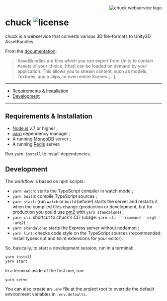 <img src="https://github.com/mitmadness/chuck/raw/master/chuck.png" alt="chuck webservice logo" align="right">

# chuck ![license](https://img.shields.io/github/license/mitmadness/chuck.svg?style=flat-square)

chuck is a webservice that converts various 3D file-formats to Unity3D AssetBundles.

From the [documentation](https://docs.unity3d.com/Manual/AssetBundlesIntro.html):

> AssetBundles are files which you can export from Unity to contain Assets of your choice, [that] can be loaded on demand by your application. This allows you to stream content, such as models, Textures, audio clips, or even entire Scenes [...].

----------------

 - [Requirements & Installation](#requirements--installation)
 - [Development](#development)

----------------

## Requirements & Installation

 - [Node.js](https://nodejs.org/en/) v.7 or higher ;
 - [yarn](https://yarnpkg.com/en/) dependency manager ;
 - A running [MongoDB](https://www.mongodb.com/) server ;
 - A running [Redis](https://redis.io/) server.

Run `yarn install` to install dependencies.

## Development

The workflow is based on npm scripts:

  - `yarn watch`: starts the TypeScript compiler in watch mode ;
  - `yarn build`: compile TypeScript sources ;
  - `yarn start`: (run `watch` or `build` before!) starts the server and restarts it when the compiled files change (production or development, but for production you could use [pm2](http://pm2.keymetrics.io/) with `yarn standalone`) ;
  - `yarn cli`: shortcut to chuck's CLI (usage: `yarn cli -- command --arg1 --arg2`) ;
  - `yarn standalone`: starts the Express server without nodemon ;
  - `yarn lint`: checks code style on the TypeScript sources (recommended: install typescript and tslint extensions for your editor).
  
So, basically, to start a development session, run in a terminal:

```
yarn install
yarn start
```

In a terminal aside of the first one, run:

```
yarn serve
```

You can also create an `.env` file at the project root to override the default environment variables in `.env.defaults`. 
